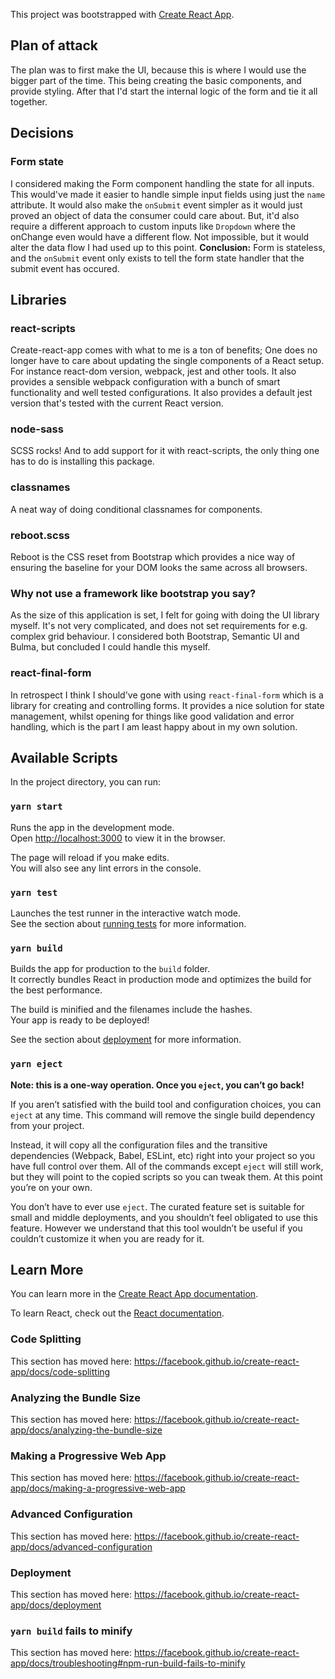 This project was bootstrapped with [Create React App](https://github.com/facebook/create-react-app).

## Plan of attack

The plan was to first make the UI, because this is where I would use the bigger part of the time. This being creating the basic components, and provide styling. After that I'd start the internal logic of the form and tie it all together.

## Decisions

### Form state

I considered making the Form component handling the state for all inputs. This would've made it easier to handle simple input fields using just the `name` attribute. It would also make the `onSubmit` event simpler as it would just proved an object of data the consumer could care about. But, it'd also require a different approach to custom inputs like `Dropdown` where the onChange even would have a different flow. Not impossible, but it would alter the data flow I had used up to this point.
**Conclusion:** Form is stateless, and the `onSubmit` event only exists to tell the form
state handler that the submit event has occured.

## Libraries

### react-scripts

Create-react-app comes with what to me is a ton of benefits; One does no longer have to care about updating the single components of a React setup. For instance react-dom version, webpack, jest and other tools. It also provides a sensible webpack configuration with a bunch of smart functionality and well tested configurations. It also provides a default jest version that's tested with the current React version.

### node-sass

SCSS rocks! And to add support for it with react-scripts, the only thing one has to do is installing this package.

### classnames

A neat way of doing conditional classnames for components.

### reboot.scss

Reboot is the CSS reset from Bootstrap which provides a nice way of ensuring the baseline for your DOM looks the same across all browsers.

### Why not use a framework like bootstrap you say?

As the size of this application is set, I felt for going with doing the UI library myself. It's not very complicated, and does not set requirements for e.g. complex grid behaviour. I considered both Bootstrap, Semantic UI and Bulma, but concluded I could handle this myself.


### react-final-form

In retrospect I think I should've gone with using `react-final-form` which is a library for creating and controlling forms. It provides a nice solution for state management, whilst opening for things like good validation and error handling, which is the part I am least happy about in my own solution.

## Available Scripts

In the project directory, you can run:

### `yarn start`

Runs the app in the development mode.<br />
Open [http://localhost:3000](http://localhost:3000) to view it in the browser.

The page will reload if you make edits.<br />
You will also see any lint errors in the console.

### `yarn test`

Launches the test runner in the interactive watch mode.<br />
See the section about [running tests](https://facebook.github.io/create-react-app/docs/running-tests) for more information.

### `yarn build`

Builds the app for production to the `build` folder.<br />
It correctly bundles React in production mode and optimizes the build for the best performance.

The build is minified and the filenames include the hashes.<br />
Your app is ready to be deployed!

See the section about [deployment](https://facebook.github.io/create-react-app/docs/deployment) for more information.

### `yarn eject`

**Note: this is a one-way operation. Once you `eject`, you can’t go back!**

If you aren’t satisfied with the build tool and configuration choices, you can `eject` at any time. This command will remove the single build dependency from your project.

Instead, it will copy all the configuration files and the transitive dependencies (Webpack, Babel, ESLint, etc) right into your project so you have full control over them. All of the commands except `eject` will still work, but they will point to the copied scripts so you can tweak them. At this point you’re on your own.

You don’t have to ever use `eject`. The curated feature set is suitable for small and middle deployments, and you shouldn’t feel obligated to use this feature. However we understand that this tool wouldn’t be useful if you couldn’t customize it when you are ready for it.

## Learn More

You can learn more in the [Create React App documentation](https://facebook.github.io/create-react-app/docs/getting-started).

To learn React, check out the [React documentation](https://reactjs.org/).

### Code Splitting

This section has moved here: https://facebook.github.io/create-react-app/docs/code-splitting

### Analyzing the Bundle Size

This section has moved here: https://facebook.github.io/create-react-app/docs/analyzing-the-bundle-size

### Making a Progressive Web App

This section has moved here: https://facebook.github.io/create-react-app/docs/making-a-progressive-web-app

### Advanced Configuration

This section has moved here: https://facebook.github.io/create-react-app/docs/advanced-configuration

### Deployment

This section has moved here: https://facebook.github.io/create-react-app/docs/deployment

### `yarn build` fails to minify

This section has moved here: https://facebook.github.io/create-react-app/docs/troubleshooting#npm-run-build-fails-to-minify
